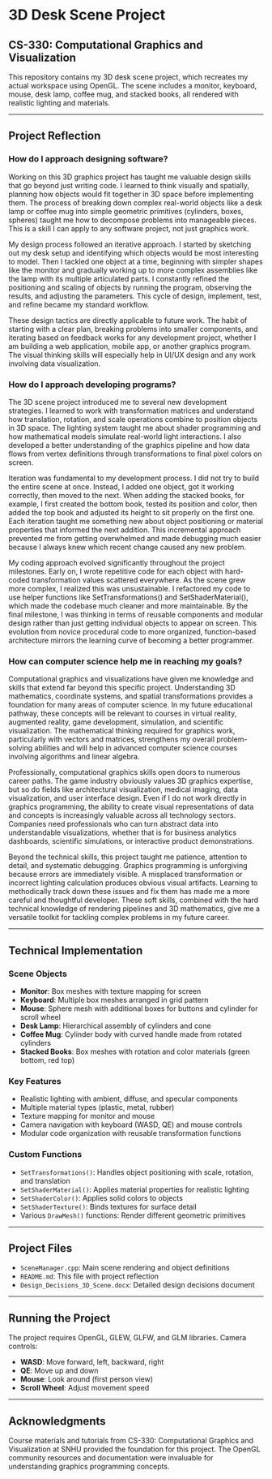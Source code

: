 # 3D Desk Scene Project

## CS-330: Computational Graphics and Visualization

This repository contains my 3D desk scene project, which recreates my actual workspace using OpenGL. The scene includes a monitor, keyboard, mouse, desk lamp, coffee mug, and stacked books, all rendered with realistic lighting and materials.

---

## Project Reflection

### How do I approach designing software?

Working on this 3D graphics project has taught me valuable design skills that go beyond just writing code. I learned to think visually and spatially, planning how objects would fit together in 3D space before implementing them. The process of breaking down complex real-world objects like a desk lamp or coffee mug into simple geometric primitives (cylinders, boxes, spheres) taught me how to decompose problems into manageable pieces. This is a skill I can apply to any software project, not just graphics work.

My design process followed an iterative approach. I started by sketching out my desk setup and identifying which objects would be most interesting to model. Then I tackled one object at a time, beginning with simpler shapes like the monitor and gradually working up to more complex assemblies like the lamp with its multiple articulated parts. I constantly refined the positioning and scaling of objects by running the program, observing the results, and adjusting the parameters. This cycle of design, implement, test, and refine became my standard workflow.

These design tactics are directly applicable to future work. The habit of starting with a clear plan, breaking problems into smaller components, and iterating based on feedback works for any development project, whether I am building a web application, mobile app, or another graphics program. The visual thinking skills will especially help in UI/UX design and any work involving data visualization.

### How do I approach developing programs?

The 3D scene project introduced me to several new development strategies. I learned to work with transformation matrices and understand how translation, rotation, and scale operations combine to position objects in 3D space. The lighting system taught me about shader programming and how mathematical models simulate real-world light interactions. I also developed a better understanding of the graphics pipeline and how data flows from vertex definitions through transformations to final pixel colors on screen.

Iteration was fundamental to my development process. I did not try to build the entire scene at once. Instead, I added one object, got it working correctly, then moved to the next. When adding the stacked books, for example, I first created the bottom book, tested its position and color, then added the top book and adjusted its height to sit properly on the first one. Each iteration taught me something new about object positioning or material properties that informed the next addition. This incremental approach prevented me from getting overwhelmed and made debugging much easier because I always knew which recent change caused any new problem.

My coding approach evolved significantly throughout the project milestones. Early on, I wrote repetitive code for each object with hard-coded transformation values scattered everywhere. As the scene grew more complex, I realized this was unsustainable. I refactored my code to use helper functions like SetTransformations() and SetShaderMaterial(), which made the codebase much cleaner and more maintainable. By the final milestone, I was thinking in terms of reusable components and modular design rather than just getting individual objects to appear on screen. This evolution from novice procedural code to more organized, function-based architecture mirrors the learning curve of becoming a better programmer.

### How can computer science help me in reaching my goals?

Computational graphics and visualizations have given me knowledge and skills that extend far beyond this specific project. Understanding 3D mathematics, coordinate systems, and spatial transformations provides a foundation for many areas of computer science. In my future educational pathway, these concepts will be relevant to courses in virtual reality, augmented reality, game development, simulation, and scientific visualization. The mathematical thinking required for graphics work, particularly with vectors and matrices, strengthens my overall problem-solving abilities and will help in advanced computer science courses involving algorithms and linear algebra.

Professionally, computational graphics skills open doors to numerous career paths. The game industry obviously values 3D graphics expertise, but so do fields like architectural visualization, medical imaging, data visualization, and user interface design. Even if I do not work directly in graphics programming, the ability to create visual representations of data and concepts is increasingly valuable across all technology sectors. Companies need professionals who can turn abstract data into understandable visualizations, whether that is for business analytics dashboards, scientific simulations, or interactive product demonstrations.

Beyond the technical skills, this project taught me patience, attention to detail, and systematic debugging. Graphics programming is unforgiving because errors are immediately visible. A misplaced transformation or incorrect lighting calculation produces obvious visual artifacts. Learning to methodically track down these issues and fix them has made me a more careful and thoughtful developer. These soft skills, combined with the hard technical knowledge of rendering pipelines and 3D mathematics, give me a versatile toolkit for tackling complex problems in my future career.

---

## Technical Implementation

### Scene Objects
- **Monitor**: Box meshes with texture mapping for screen
- **Keyboard**: Multiple box meshes arranged in grid pattern
- **Mouse**: Sphere mesh with additional boxes for buttons and cylinder for scroll wheel
- **Desk Lamp**: Hierarchical assembly of cylinders and cone
- **Coffee Mug**: Cylinder body with curved handle made from rotated cylinders
- **Stacked Books**: Box meshes with rotation and color materials (green bottom, red top)

### Key Features
- Realistic lighting with ambient, diffuse, and specular components
- Multiple material types (plastic, metal, rubber)
- Texture mapping for monitor and mouse
- Camera navigation with keyboard (WASD, QE) and mouse controls
- Modular code organization with reusable transformation functions

### Custom Functions
- `SetTransformations()`: Handles object positioning with scale, rotation, and translation
- `SetShaderMaterial()`: Applies material properties for realistic lighting
- `SetShaderColor()`: Applies solid colors to objects
- `SetShaderTexture()`: Binds textures for surface detail
- Various `DrawMesh()` functions: Render different geometric primitives

---

## Project Files
- `SceneManager.cpp`: Main scene rendering and object definitions
- `README.md`: This file with project reflection
- `Design_Decisions_3D_Scene.docx`: Detailed design decisions document

---

## Running the Project

The project requires OpenGL, GLEW, GLFW, and GLM libraries. Camera controls:
- **WASD**: Move forward, left, backward, right
- **QE**: Move up and down
- **Mouse**: Look around (first person view)
- **Scroll Wheel**: Adjust movement speed

---

## Acknowledgments

Course materials and tutorials from CS-330: Computational Graphics and Visualization at SNHU provided the foundation for this project. The OpenGL community resources and documentation were invaluable for understanding graphics programming concepts.
